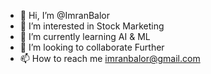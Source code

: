 - 👋 Hi, I’m @ImranBalor
- 👀 I’m interested in Stock Marketing
- 🌱 I’m currently learning AI & ML
- 💞️ I’m looking to collaborate Further
- 📫 How to reach me imranbalor@gmail.com

<!---
ImranBalor/ImranBalor is a ✨ special ✨ repository because its `README.md` (this file) appears on your GitHub profile.
You can click the Preview link to take a look at your changes.
--->
